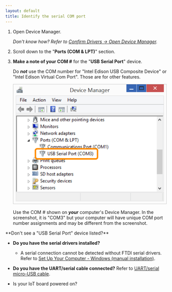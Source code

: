 ```yaml
---
layout: default
title: Identify the serial COM port
---
```


1. Open Device Manager.

    _Don't know how? Refer to [Confirm Drivers → Open Device Manager](../../computer_setup/windows/confirm_drivers.html#open-windows-device-manager)._

2. Scroll down to the "**Ports (COM & LPT)**" section.

3. **Make a note of your COM #** for the "**USB Serial Port**" device. 

    Do ***not*** use the COM number for "Intel Edison USB Composite Device" or "Intel Edison Virtual Com Port". Those are for other features.

    ![USB Serial Port entry in Device Manager](images/device_manager-usb_serial_highlighted.png)

    Use the COM # shown on ***your*** computer's Device Manager. In the screenshot, it is "COM3" but your computer will have unique COM port number assignments and may be different from the screenshot.

<div class="callout troubleshooting" markdown="1">
**Don't see a "USB Serial Port" device listed?**

* **Do you have the serial drivers installed?**
  * A serial connection cannot be detected without FTDI serial drivers. Refer to [Set Up Your Computer - Windows (manual installation)](../../computer_setup/windows/manual_installation.html).

* **Do you have the UART/serial cable connected?** Refer to [UART/serial micro-USB cable](../../assembly/arduino_expansion_board/details-serial_cable.html).

* Is your IoT board powered on?
</div>